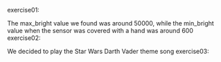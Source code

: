 exercise01:

The max_bright value we found was around 50000, while the min_bright value when the sensor was covered with a hand was around 600
exercise02:

We decided to play the Star Wars Darth Vader theme song
exercise03:
